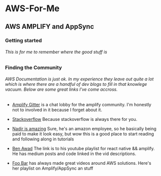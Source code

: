 # AWS-For-Me

## AWS AMPLIFY and AppSync


### Getting started
###### This is for me to remember where the good stuff is


### Finding the Community


###### AWS Documentation is just ok. In my experience they leave out quite a lot which is where there are a handful of dev blogs to fill in that knowlege vacuum. Below are some great links I've come accross.

* [Amplify Gitter](https://gitter.im/AWS-Amplify/Lobby) is a chat lobby for the amplify community. I'm honestly not to involved in it because I forget about it.
*  [Stackoverflow](https://stackoverflow.com/questions/tagged/aws-amplify) Because stackoverflow is always there for you.

* [Nadir is amazing](https://medium.com/@dabit3) Sure, he's an amazon employee, so he basically being paid to make it look easy, but wow this is a good place to start reading and following along in tutorials
* [Ben Awad](https://www.youtube.com/playlist?list=PLN3n1USn4xll0pSPWq8tA_aEKFOLQo5XG) The link is to his youtube playlist for react native && amplify. He has medium posts and code linked in the vid descriptions.
* [Foo Bar](https://www.youtube.com/playlist?list=PLGyRwGktEFqdX2cjO5xQVKb96q2DpwASR) has always made great videos around AWS solutions. Here's her playlist on Amplify/AppSync an stuff
